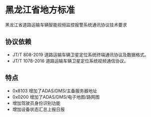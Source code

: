 # 黑龙江省地方标准

黑龙江省道路运输车辆智能视频监控报警系统通讯协议技术要求

## 协议依赖

- JT/T 808-2019 道路运输车辆卫星定位系统终端通讯协议及数据格式。
- JT/T 1078-2016 道路运输车辆卫星定位系统视频通信协议。

## 特点

- 0x8103 增加了ADAS/DMS/主备服务器地址
- 0x0200 增加了ADAS/DMS/电子地图/路网图
- 增加驾驶员身份识别功能
- 增加设备状态汇总上报日报
